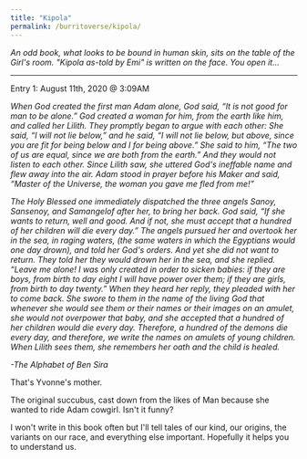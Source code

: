 ```yaml
---
title: "Kipola"
permalink: /burritoverse/kipola/
---
```


*An odd book, what looks to be bound in human skin, sits on the table of the Girl's room. "Kipola as-told by Emi" is written on the face. You open it...*

---

Entry 1: August 11th, 2020 @ 3:09AM

*When God created the first man Adam alone, God said, “It is not good for man to be alone.” God created a woman for him, from the earth like him, and called her Lilith. They promptly began to argue with each other: She said, “I will not lie below,” and he said, “I will not lie below, but above, since you are fit for being below and I for being above.” She said to him, “The two of us are equal, since we are both from the earth.” And they would not listen to each other. Since Lilith saw, she uttered God's ineffable name and flew away into the air. Adam stood in prayer before his Maker and said, “Master of the Universe, the woman you gave me fled from me!”*

*The Holy Blessed one immediately dispatched the three angels Sanoy, Sansenoy, and Samangelof after her, to bring her back. God said, “If she wants to return, well and good. And if not, she must accept that a hundred of her children will die every day.” The angels pursued her and overtook her in the sea, in raging waters, (the same waters in which the Egyptians would one day drown), and told her God's orders. And yet she did not want to return. They told her they would drown her in the sea, and she replied. “Leave me alone! I was only created in order to sicken babies: if they are boys, from birth to day eight I will have power over them; if they are girls, from birth to day twenty.” When they heard her reply, they pleaded with her to come back. She swore to them in the name of the living God that whenever she would see them or their names or their images on an amulet, she would not overpower that baby, and she accepted that a hundred of her children would die every day. Therefore, a hundred of the demons die every day, and therefore, we write the names on amulets of young children. When Lilith sees them, she remembers her oath and the child is healed.*

*-The Alphabet of Ben Sira*

That's Yvonne's mother. 

The original succubus, cast down from the likes of Man because she wanted to ride Adam cowgirl. Isn't it funny?

I won't write in this book often but I'll tell tales of our kind, our origins, the variants on our race, and everything else important. Hopefully it helps you to understand us.
